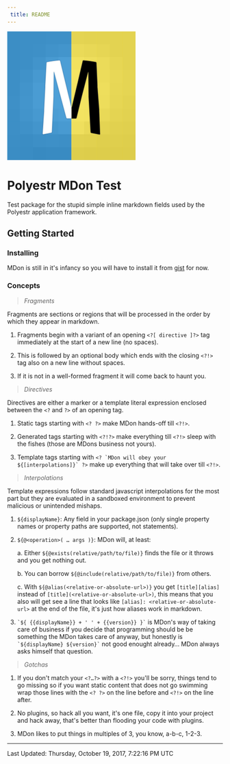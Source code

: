 ```yaml
---
 title: README
---
```

<!--@docs/README.md@-->
<!--? `\n![${displayName} logo][${@alias(@exists('../../assets/logo.svg'), 'asset')}]\n` ?-->

![Polyestr MDon Test logo][asset-1]

<!--?!-->

<!--? `\n# ${displayName}\n` ?-->

# Polyestr MDon Test

<!--?!-->

<!--? `\n${description}\n` ?-->

Test package for the stupid simple inline markdown fields used by the Polyestr application framework.

<!--?!-->

<!--? ?-->

## Getting Started

### Installing

MDon is still in it's infancy so you will have to install it from [gist][mdon-gist] for now.

<!--
### Usage

```
 <? start ?>
 <?!>
```
-->

<!--?!-->

<!--? `\n### Concepts\n\n${@include('docs/MDON_CONCEPTS.md')}` ?-->

### Concepts

> *Fragments*

Fragments are sections or regions that will be processed in the order by which
they appear in markdown.

  1. Fragments begin with a variant of an opening `<?[ directive ]?>` tag
  immediately at the start of a new line (no spaces).

  2. This is followed by an optional body which ends with the closing `<?!>`
  tag also on a new line without spaces.

  3. If it is not in a well-formed fragment it will come back to haunt you.

> *Directives*

Directives are either a marker or a template literal expression enclosed between
the `<?` and `?>` of an opening tag.

1. Static tags starting with `<? ?>` make MDon hands-off till `<?!>`.

2. Generated tags starting with `<?!?>` make everything till `<?!>` sleep
with the fishes (those are MDons business not yours).

3. Template tags starting with ``<? `MDon will obey your ${[interpolations]}` ?>``
make up everything that will take over till `<?!>`.

> *Interpolations*

Template expressions follow standard javascript interpolations for the most part
but they are evaluated in a sandboxed environment to prevent malicious or
unintended mishaps.

  1. `${displayName}`: Any field in your package.json (only single property
  names or property paths are supported, not statements).

  2. `${@<operation>( … args )}`: MDon will, at least:

      a. Either `${@exists(relative/path/to/file)}` finds the file or it throws
      and you get nothing out.

      b. You can borrow `${@include(relative/path/to/file)}` from others.

      c. With `${@alias(<relative-or-absolute-url>)}` you get `[title][alias]`
      instead of `[title](<relative-or-absolute-url>)`, this means that you also
      will get see a line that looks like `[alias]: <relative-or-absolute-url>`
      at the end of the file, it's just how aliases work in markdown.

  3. `` `${ {{displayName}} + ' ' + {{version}} }` `` is MDon's way of taking
  care of business if you decide that programming should be be something the
  MDon takes care of anyway, but honestly is `` `${displayName} ${version}` ``
  not good enought already… MDon always asks himself that question.

> *Gotchas*

  1. If you don't match your `<?…?>` with a `<?!>` you'll be sorry, things tend
  to go missing so if you want static content that does not go swimming wrap
  those lines with the `<? ?>` on the line before and `<?!>` on the line after.

  2. No plugins, so hack all you want, it's one file, copy it into your project
  and hack away, that's better than flooding your code with plugins.

  3. MDon likes to put things in multiples of 3, you know, a-b-c, 1-2-3.

<!--?!-->

<!--? ?-->
[mdon-gist]: https://gist.github.com/daflair/d92ae1d4f54d7cb43a434388c6adabaf
<!--?!-->

<!--?!?-->
[asset-1]: ../../assets/logo.svg

---
Last Updated: Thursday, October 19, 2017, 7:22:16 PM UTC
<!--?!-->
